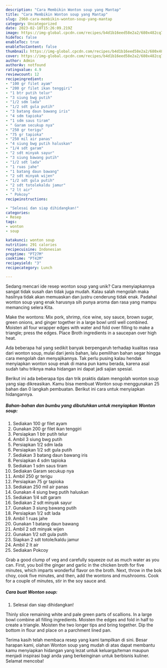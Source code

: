 ```yaml
---
description: "Cara Membikin Wonton soup yang Mantap"
title: "Cara Membikin Wonton soup yang Mantap"
slug: 2960-cara-membikin-wonton-soup-yang-mantap
category: Uncategorized
date: 2023-02-18T15:26:09.219Z
image: https://img-global.cpcdn.com/recipes/b4d1b16eed58e2a2/680x482cq70/wonton-soup-foto-resep-utama.jpg
hideToc: false
enableToc: true
enableTocContent: false
thumbnail: https://img-global.cpcdn.com/recipes/b4d1b16eed58e2a2/680x482cq70/wonton-soup-foto-resep-utama.jpg
cover: https://img-global.cpcdn.com/recipes/b4d1b16eed58e2a2/680x482cq70/wonton-soup-foto-resep-utama.jpg
author: Admin
authorAv: notfound
ratingvalue: 4.9
reviewcount: 12
recipeingredient:
- "100 gr filet ayam"
- "200 gr filet ikan tenggiri"
- "1 btr putih telur"
- "3 siung bwg putih"
- "1/2 sdm lada"
- "1/2 sdt gula putih"
- "3 batang daun bawang iris"
- "4 sdm tapioka"
- "1 sdm saus tiram"
- " Garam secukup nya"
- "250 gr terigu"
- "75 gr tapioka"
- "250 mil air panas"
- "4 siung bwg putih haluskan"
- "1/4 sdt garam"
- "2 sdt minyak sayur"
- "3 siung bawang putih"
- "1/2 sdt lada"
- "1 ruas jahe"
- "1 batang daun bawang"
- "2 sdt minyak wijen"
- "1/2 sdt gula putih"
- "2 sdt totolekaldu jamur"
- "2 lt air"
- " Pokcoy"
recipeinstructions:

- "Selesai dan siap dihidangkan!"
categories:
- Resep
tags:
- wonton
- soup

katakunci: wonton soup 
nutrition: 291 calories
recipecuisine: Indonesian
preptime: "PT27M"
cooktime: "PT42M"
recipeyield: "3"
recipecategory: Lunch

---
```





Sedang mencari ide resep wonton soup yang unik? Cara menyiapkannya sangat tidak susah dan tidak juga mudah. Kalau salah mengolah maka hasilnya tidak akan memuaskan dan justru cenderung tidak enak. Padahal wonton soup yang enak harusnya sih punya aroma dan rasa yang mampu memancing selera Kita.





Make the wontons: Mix pork, shrimp, rice wine, soy sauce, brown sugar, green onions, and ginger together in a large bowl until well combined. Moisten all four wrapper edges with water and fold over filling to make a triangle; press the edges. Place Broth ingredients in a saucepan over high heat.

Ada beberapa hal yang sedikit banyak berpengaruh terhadap kualitas rasa dari wonton soup, mulai dari jenis bahan, lalu pemilihan bahan segar hingga cara mengolah dan menyajikannya. Tak perlu pusing kalau hendak menyiapkan wonton soup enak di mana pun kamu berada, karena asal sudah tahu triknya maka hidangan ini dapat jadi sajian spesial.






Berikut ini ada beberapa tips dan trik praktis dalam mengolah wonton soup yang siap dikreasikan. Kamu bisa membuat Wonton soup menggunakan 25 bahan dan 0 langkah pembuatan. Berikut ini cara untuk menyiapkan hidangannya.

<!--inarticleads1-->

##### Bahan-bahan dan bumbu yang dibutuhkan untuk menyiapkan Wonton soup:

1. Sediakan 100 gr filet ayam
1. Gunakan 200 gr filet ikan tenggiri
1. Persiapkan 1 btr putih telur
1. Ambil 3 siung bwg putih
1. Persiapkan 1/2 sdm lada
1. Persiapkan 1/2 sdt gula putih
1. Sediakan 3 batang daun bawang iris
1. Persiapkan 4 sdm tapioka
1. Sediakan 1 sdm saus tiram
1. Sediakan  Garam secukup nya
1. Ambil 250 gr terigu
1. Persiapkan 75 gr tapioka
1. Sediakan 250 mil air panas
1. Gunakan 4 siung bwg putih haluskan
1. Sediakan 1/4 sdt garam
1. Sediakan 2 sdt minyak sayur
1. Gunakan 3 siung bawang putih
1. Persiapkan 1/2 sdt lada
1. Ambil 1 ruas jahe
1. Gunakan 1 batang daun bawang
1. Ambil 2 sdt minyak wijen
1. Gunakan 1/2 sdt gula putih
1. Siapkan 2 sdt totole/kaldu jamur
1. Ambil 2 lt air
1. Sediakan  Pokcoy


Grab a good clump of veg and carefully squeeze out as much water as you can. First, you boil the ginger and garlic in the chicken broth for five minutes, which imparts wonderful flavor on the broth. Next, throw in the bok choy, cook five minutes, and then, add the wontons and mushrooms. Cook for a couple of minutes, stir in the soy sauce and. 

<!--inarticleads2-->

##### Cara buat Wonton soup:


1. Selesai dan siap dihidangkan!

Thinly slice remaining white and pale green parts of scallions. In a large bowl combine all filling ingredients. Moisten the edges and fold in half to create a triangle. Moisten the two longer tips and bring together. Dip the bottom in flour and place on a parchment lined pan. 

Terima kasih telah membaca resep yang kami tampilkan di sini. Besar harapan kami, olahan Wonton soup yang mudah di atas dapat membantu kamu menyiapkan hidangan yang lezat untuk keluarga/teman maupun menjadi inspirasi bagi anda yang berkeinginan untuk berbisnis kuliner. Selamat mencoba!
